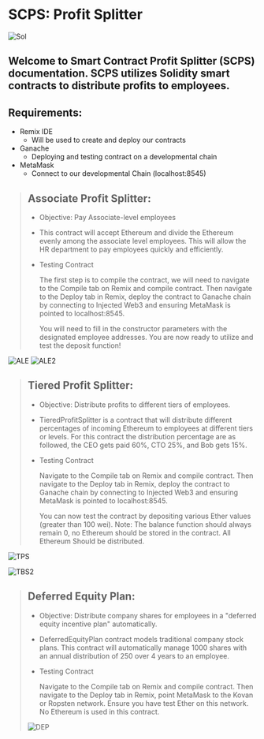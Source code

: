 # SCPS: Profit Splitter

![Sol](Images/sol.jpg)

## Welcome to Smart Contract Profit Splitter (SCPS) documentation. SCPS utilizes Solidity smart contracts to distribute profits to employees.

## Requirements:

- Remix IDE
  - Will be used to create and deploy our contracts
- Ganache
  - Deploying and testing contract on a developmental chain 
- MetaMask
  - Connect to our developmental Chain (localhost:8545)

> ## Associate Profit Splitter:
>
>- Objective: Pay Associate-level employees
>
>- This contract will accept Ethereum and divide the Ethereum evenly among the associate level employees. This will allow the HR department to pay employees quickly and efficiently.
>
>- Testing Contract
>
>   The first step is to compile the contract, we will need to navigate to the Compile tab on Remix and compile contract. Then navigate to the Deploy tab in Remix, deploy the contract to Ganache chain by connecting to Injected Web3 and ensuring MetaMask is pointed to localhost:8545.
>
>   You will need to fill in the constructor parameters with the designated employee addresses. You are now ready to utilize and test the deposit function!

![ALE](Images/AssociateProfitSplitter.JPG)
![ALE2](Images/AssociateProfitSplitter2.JPG)

> ## Tiered Profit Splitter:
>
> - Objective: Distribute profits to different tiers of employees.
>
> - TieredProfitSplitter is a contract that will distribute different percentages of incoming Ethereum to employees at different tiers or levels. For this contract the distribution percentage are as followed, the CEO gets paid 60%, CTO 25%, and Bob gets 15%.
> - Testing Contract
>
>   Navigate to the Compile tab on Remix and compile contract. Then navigate to the Deploy tab in Remix, deploy the contract to Ganache chain by connecting to Injected Web3 and ensuring MetaMask is pointed to localhost:8545.
>
>   You can now test the contract by depositing various Ether values (greater than 100 wei). Note: The balance function should always remain 0, no Ethereum should be stored in the contract. All Ethereum Should be distributed.

![TPS](Images/tieres.JPG)

![TBS2](Images/tiere2.JPG)

> ## Deferred Equity Plan:
>
> - Objective: Distribute company shares for employees in a "deferred equity incentive plan" automatically.
>
> - DeferredEquityPlan contract models traditional company stock plans. This contract will automatically manage 1000 shares with an annual distribution of 250 over 4 years to an employee.
> - Testing Contract
>
>   Navigate to the Compile tab on Remix and compile contract. Then navigate to the Deploy tab in Remix, point MetaMask to the Kovan or Ropsten network. Ensure you have test Ether on this network.
> No Ethereum is used in this contract. 
> 
>![DEP](Images/DeferredEquity.jpg)
